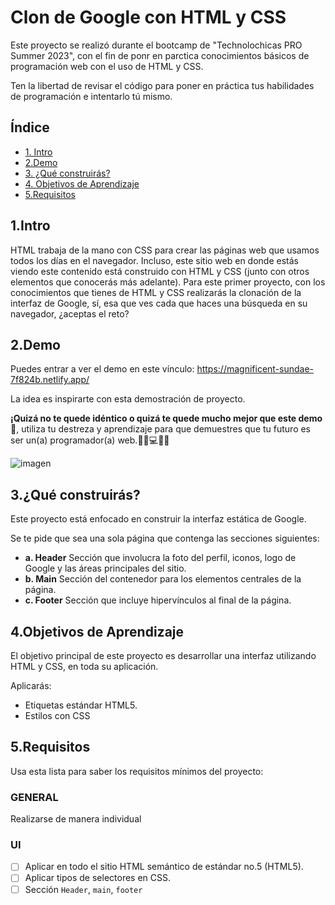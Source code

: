 # Clon de Google con HTML y CSS

Este proyecto se realizó durante el bootcamp de "Technolochicas PRO Summer 2023", con el fin de ponr en parctica conocimientos básicos de programación web con el uso de HTML y CSS.

Ten la libertad de revisar el código para poner en práctica tus habilidades de programación e intentarlo tú mismo.

## Índice

* [1. Intro](https://github.com/7evenana/clon-de-google/tree/main#1intro)
* [2.Demo](https://github.com/7evenana/clon-de-google/tree/main#1intro)
* [3. ¿Qué construirás?](https://github.com/7evenana/clon-de-google/tree/main#1intro)
* [4. Objetivos de Aprendizaje](https://github.com/7evenana/clon-de-google/tree/main#1intro)
* [5.Requisitos](https://github.com/7evenana/clon-de-google/tree/main#1intro)


## 1.Intro
HTML trabaja de la mano con CSS para crear las páginas web que usamos todos los días en el navegador. Incluso, este sitio web en donde estás viendo este contenido está construido con HTML y CSS (junto con otros elementos que conocerás más adelante). Para este primer proyecto, con los conocimientos que tienes de HTML y CSS realizarás la clonación de la interfaz de Google, sí, esa que ves cada que haces una búsqueda en su navegador, ¿aceptas el reto?

## 2.Demo
Puedes entrar a ver el demo en este vínculo: https://magnificent-sundae-7f824b.netlify.app/

La idea es inspirarte con esta demostración de proyecto. 

**¡Quizá no te quede idéntico o quizá te quede mucho mejor que este demo🤩**, utiliza tu destreza y aprendizaje para que demuestres que tu futuro es ser un(a) programador(a) web.👩🏻💻👦🏻

![imagen](https://github.com/7evenana/google_clon/blob/main/images/captura-google.png)

## 3.¿Qué construirás?
Este proyecto está enfocado en construir la interfaz estática de Google.

Se te pide que sea una sola página que contenga las secciones siguientes:
  - **a. Header**
    Sección que involucra la foto del perfil, iconos, logo de Google y las áreas principales del sitio.
  - **b. Main**
    Sección del contenedor para los elementos centrales de la página. 
  - **c. Footer**
    Sección que incluye hipervínculos al final de la página.

## 4.Objetivos de Aprendizaje
El objetivo principal de este proyecto es desarrollar una interfaz utilizando HTML y CSS, en toda su aplicación.

Aplicarás:

- Etiquetas estándar HTML5.
- Estilos con CSS

## 5.Requisitos
Usa esta lista para saber los requisitos mínimos del proyecto:

### GENERAL

Realizarse de manera individual

### UI
- [ ] Aplicar en todo el sitio HTML semántico de estándar no.5 (HTML5).
- [ ] Aplicar tipos de selectores en CSS.
- [ ] Sección `Header`, `main`, `footer`
